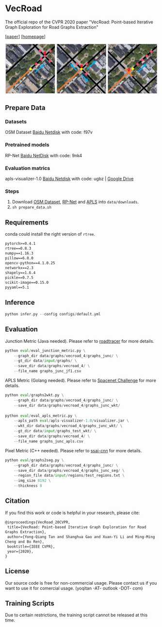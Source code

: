 # VecRoad

The official repo of the CVPR 2020 paper "VecRoad: Point-based Iterative Graph Exploration for Road Graphs Extraction"

\[[paper](http://openaccess.thecvf.com/content_CVPR_2020/papers/Tan_VecRoad_Point-Based_Iterative_Graph_Exploration_for_Road_Graphs_Extraction_CVPR_2020_paper.pdf)\] \[[homepage](https://mmcheng.net/vecroad)\]

![demo](demo.jpg)

## Prepare Data

### Datasets

OSM Dataset [Baidu Netdisk](https://pan.baidu.com/s/1OKG6R1CwAESbHTPXTZdH5w) with code: f97v

### Pretrained models

RP-Net [Baidu NetDisk](https://pan.baidu.com/s/15Qloov4cuJCQPDSYcv9G8w)
with code: 9nk4

### Evaluation matrics

apls-visualizer-1.0 [Baidu Netdisk](https://pan.baidu.com/s/1xm_FDxJE81KEGbTW8-suJQ) with code: ugbz | [Google Drive](https://drive.google.com/file/d/1rwbj_o-ELBfruPZuVkCnEQxAX2-Pz5DX/view?usp=sharing)

### Steps

1. Download [OSM Dataset](https://pan.baidu.com/s/1OKG6R1CwAESbHTPXTZdH5w), [RP-Net](https://pan.baidu.com/s/15Qloov4cuJCQPDSYcv9G8w) and [APLS](https://pan.baidu.com/s/1xm_FDxJE81KEGbTW8-suJQ) into `data/downloads`.
2. `sh prepare_data.sh`

## Requirements

conda could install the right version of `rtree`.

``` requirements
pytorch>=0.4.1
rtree==0.8.3
numpy==1.16.3
pillow==6.0.0
opencv-python==4.1.0.25
networkx==2.3
shapely==1.6.4
pickle==0.7.5
scikit-image==0.15.0
pyyaml==5.1
```

## Inference

``` python
python infer.py --config configs/default.yml
```

## Evaluation

Junction Metric (Java needed). Please refer to [roadtracer](https://github.com/mitroadmaps/roadtracer) for more details.

``` python
python eval/eval_junction_metric.py \
    --graph_dir data/graphs/vecroad_4/graphs_junc/ \
    --gt_dir data/input/graphs/ \
    --save_dir data/graphs/vecroad_4/ \
    --file_name graphs_junc_jf1.csv
```

APLS Metric (Golang needed). Please refer to [Spacenet Challenge](https://github.com/SpaceNetChallenge) for more details.

``` python
python eval/graphs2wkt.py \
    --graph_dir data/graphs/vecroad_4/graphs_junc/ \
    --save_dir data/graphs/vecroad_4/graphs_junc_wkt/

python eval/eval_apls_metric.py \
    --apls_path eval/apls-visualizer-1.0/visualizer.jar \
    --wkt_dir data/graphs/vecroad_4/graphs_junc_wkt/ \
    --gt_dir data/input/graphs_test_wkt/ \
    --save_dir data/graphs/vecroad_4/ \
    --file_name graphs_junc_apls.csv
```

Pixel Metric (C++ needed). Please refer to [ssai-cnn](https://github.com/mitmul/ssai-cnn) for more details.

``` python
python eval/graphs2seg.py \
    --graph_dir data/graphs/vecroad_4/graphs_junc/ \
    --save_dir data/graphs/vecroad_4/graphs_junc_seg/ \
    --region_file data/input/regions/test_regions.txt \
    --img_size 8192 \
    --thickness 8
```


## Citation

If you find this work or code is helpful in your research, please cite:
```
@inproceedings{VecRoad_20CVPR,
 title={VecRoad: Point-based Iterative Graph Exploration for Road Graphs Extraction},
 author={Yong-Qiang Tan and Shanghua Gao and Xuan-Yi Li and Ming-Ming Cheng and Bo Ren},
 booktitle={IEEE CVPR},
 year={2020},
}
```

## License

Our source code is free for non-commercial usage.
Please contact us if you want to use it for comercial usage.
(yoqitan -AT- outlook -DOT- com)

## Training Scripts

Due to certain restrictions, the training script cannot be released at this time.
